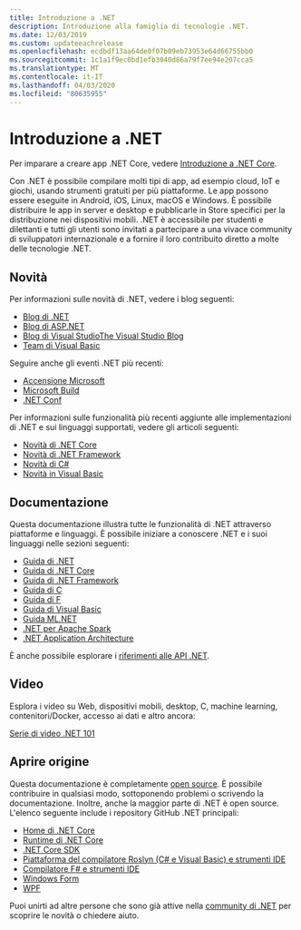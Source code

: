 ```yaml
---
title: Introduzione a .NET
description: Introduzione alla famiglia di tecnologie .NET.
ms.date: 12/03/2019
ms.custom: updateeachrelease
ms.openlocfilehash: ecdbdf13aa64de0f07b09eb73953e64d66755bb0
ms.sourcegitcommit: 1c1a1f9ec0bd1efb3040d86a79f7ee94e207cca5
ms.translationtype: MT
ms.contentlocale: it-IT
ms.lasthandoff: 04/03/2020
ms.locfileid: "80635955"
---
```

# <a name="welcome-to-net"></a>Introduzione a .NET

Per imparare a creare app .NET Core, vedere [Introduzione a .NET Core](core/get-started.md).

Con .NET è possibile compilare molti tipi di app, ad esempio cloud, IoT e giochi, usando strumenti gratuiti per più piattaforme. Le app possono essere eseguite in Android, iOS, Linux, macOS e Windows. È possibile distribuire le app in server e desktop e pubblicarle in Store specifici per la distribuzione nei dispositivi mobili. .NET è accessibile per studenti e dilettanti e tutti gli utenti sono invitati a partecipare a una vivace community di sviluppatori internazionale e a fornire il loro contribuito diretto a molte delle tecnologie .NET.

## <a name="news"></a>Novità

Per informazioni sulle novità di .NET, vedere i blog seguenti:

- [Blog di .NET](https://devblogs.microsoft.com/dotnet/)
- [Blog di ASP.NET](https://devblogs.microsoft.com/aspnet/)
- [Blog di Visual StudioThe Visual Studio Blog](https://devblogs.microsoft.com/visualstudio/)
- [Team di Visual Basic](https://devblogs.microsoft.com/vbteam/)

Seguire anche gli eventi .NET più recenti:

- [Accensione Microsoft](https://www.microsoft.com/ignite)
- [Microsoft Build](https://www.microsoft.com/build)
- [.NET Conf](https://www.dotnetconf.net/)

Per informazioni sulle funzionalità più recenti aggiunte alle implementazioni di .NET e sui linguaggi supportati, vedere gli articoli seguenti:

- [Novità di .NET Core](core/whats-new/index.md)
- [Novità di .NET Framework](framework/whats-new/index.md)
- [Novità di C#](csharp/whats-new/index.md)
- [Novità in Visual Basic](visual-basic/getting-started/whats-new.md)

## <a name="documentation"></a>Documentazione

Questa documentazione illustra tutte le funzionalità di .NET attraverso piattaforme e linguaggi. È possibile iniziare a conoscere .NET e i suoi linguaggi nelle sezioni seguenti:

- [Guida di .NET](standard/index.yml)
- [Guida di .NET Core](core/index.yml)
- [Guida di .NET Framework](framework/index.yml)
- [Guida di C](csharp/index.yml)
- [Guida di F](fsharp/index.yml)
- [Guida di Visual Basic](visual-basic/index.yml)
- [Guida ML.NET](machine-learning/index.yml)
- [.NET per Apache Spark](spark/index.yml)
- [.NET Application Architecture](architecture/index.yml)

È anche possibile esplorare i [riferimenti alle API .NET](/dotnet/api).

## <a name="videos"></a>Video

Esplora i video su Web, dispositivi mobili, desktop, C, machine learning, contenitori/Docker, accesso ai dati e altro ancora:

[Serie di video .NET 101](https://dotnet.microsoft.com/learn/videos)

## <a name="open-source"></a>Aprire origine

Questa documentazione è completamente [open source](https://github.com/dotnet/docs). È possibile contribuire in qualsiasi modo, sottoponendo problemi o scrivendo la documentazione. Inoltre, anche la maggior parte di .NET è open source. L'elenco seguente include i repository GitHub .NET principali:

- [Home di .NET Core](https://github.com/dotnet/core)
- [Runtime di .NET Core](https://github.com/dotnet/runtime)
- [.NET Core SDK](https://github.com/dotnet/sdk)
- [Piattaforma del compilatore Roslyn (C# e Visual Basic) e strumenti IDE](https://github.com/dotnet/roslyn)
- [Compilatore F# e strumenti IDE](https://github.com/dotnet/fsharp)
- [Windows Form](https://github.com/dotnet/winforms)
- [WPF](https://github.com/dotnet/wpf)

Puoi unirti ad altre persone che sono già attive nella [community di .NET](https://dotnet.microsoft.com/platform/community) per scoprire le novità o chiedere aiuto.
